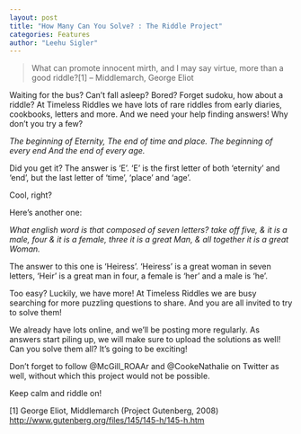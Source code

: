 ```yaml
---
layout: post
title: "How Many Can You Solve? : The Riddle Project"
categories: Features
author: "Leehu Sigler"
---
```


> What can promote innocent mirth, and I may say virtue, more than a good riddle?[1] 
> – Middlemarch, George Eliot

Waiting for the bus? Can’t fall asleep? Bored? Forget sudoku, how about a riddle? At Timeless Riddles we have lots of rare riddles from early diaries, cookbooks, letters and more. And we need your help finding answers! Why don’t you try a few?

*The beginning of Eternity,
The end of time and place.
The beginning of every end
And the end of every age.*

 

Did you get it? The answer is ‘E’. ‘E’ is the first letter of both ‘eternity’ and ‘end’, but the last letter of ‘time’, ‘place’ and ‘age’.

Cool, right?

Here’s another one:

*What english word is that composed of seven letters?
take off five, & it is a male, four & it is a female,
three it is a great Man, &
all together it is a great Woman.*

The answer to this one is ‘Heiress’. ‘Heiress’ is a great woman in seven letters, ‘Heir’ is a great man in four, a female is ‘her’ and a male is ‘he’.

Too easy? Luckily, we have more! At Timeless Riddles we are busy searching for more puzzling questions to share. And you are all invited to try to solve them!

We already have lots online, and we’ll be posting more regularly. As answers start piling up, we will make sure to upload the solutions as well! Can you solve them all? It’s going to be exciting!

Don’t forget to follow @McGill_ROAAr  and @CookeNathalie on Twitter as well, without which this project would not be possible.

Keep calm and riddle on!

[1] George Eliot, Middlemarch (Project Gutenberg, 2008) http://www.gutenberg.org/files/145/145-h/145-h.htm